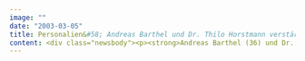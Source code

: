 ```yaml
---
image: ""
date: "2003-03-05"
title: Personalien&#58; Andreas Barthel und Dr. Thilo Horstmann verstärken das Management von SinnerSchrader
content: <div class="newsbody"><p><strong>Andreas Barthel (36) und Dr. Thilo Horstmann (38) haben die Leitung des Solution Center Communication &amp; Technology bei SinnerSchrader in Hamburg übernommen.</strong></p><p>In dieser Unit betreut der eBusiness-Dienstleister Kunden aus den Branchen Telekommunikation, Telematik und Energie, darunter O2, Talkline und Yello Strom. Andreas Barthel als Managing Consultant und Dr. Thilo Horstmann als Managing Engineer zeichnen gemeinsam für den Erfolg der Unit verantwortlich und berichten direkt an den Vorstand.</p><p>Andreas Barthel kommt von BBDO Consulting, wo er als Principal den Aufbau des Beratungsgeschäfts im Bereich eMarketing mit dem Ziel der Steuerung medienübergreifender Agenturdienstleistungen verantwortet hat. Nach dem Studium der Wirtschaftswissenschaften in St. Gallen arbeitete er u.a. bei o.tel.o in der Geschäftsentwicklung und bei Viag Interkom (heute O2) als Leiter CRM.</p><p>Dr. Thilo Horstmann war zuletzt als Director verschiedener New Media-Unternehmen von Bertelsmann tätig. Davor war er Berater bei der SAP AG in Walldorf. Die Stationen der wissenschaftlichen Laufbahn des promovierten Informatikers waren die Fraunhofer-Gesellschaft in St. Augustin bei Bonn, das World Wide Web Consortium (W3C) in Boston (USA) und Sophia-Antipolis (F) sowie das Xerox Research Centre in Cambridge (UK). Für seine Beiträge zur Entwicklung des WWW wurde er von Tim Berners-Lee als "Fellow of the W3C" ausgezeichnet.</p></div>
---
```

